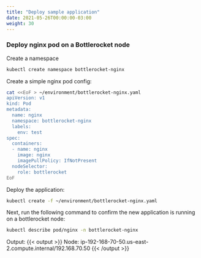 ```yaml
---
title: "Deploy sample application"
date: 2021-05-26T00:00:00-03:00
weight: 30
---
```


### Deploy nginx pod on a Bottlerocket node

Create a namespace
```bash
kubectl create namespace bottlerocket-nginx
```

Create a simple nginx pod config:

```bash
cat <<EoF > ~/environment/bottlerocket-nginx.yaml
apiVersion: v1
kind: Pod
metadata:
  name: nginx
  namespace: bottlerocket-nginx
  labels:
    env: test
spec:
  containers:
  - name: nginx
    image: nginx
    imagePullPolicy: IfNotPresent
  nodeSelector:
    role: bottlerocket
EoF
```

Deploy the application:

```bash
kubectl create -f ~/environment/bottlerocket-nginx.yaml
```

Next, run the following command to confirm the new application is running on a bottlerocket node:

```bash
kubectl describe pod/nginx -n bottlerocket-nginx
```

Output: 
{{< output >}}
Node:         ip-192-168-70-50.us-east-2.compute.internal/192.168.70.50
{{< /output >}}